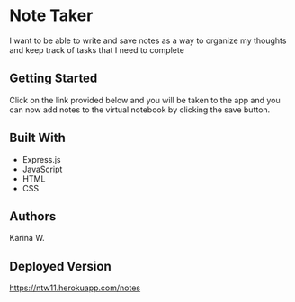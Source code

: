 # Note Taker

I want to be able to write and save notes as a way to organize my thoughts and keep track of tasks that I need to complete

## Getting Started

Click on the link provided below and you will be taken to the app and you can now add notes to the virtual notebook by clicking the save button. 

## Built With 
- Express.js
- JavaScript
- HTML
- CSS

## Authors 
Karina W.

## Deployed Version
https://ntw11.herokuapp.com/notes


